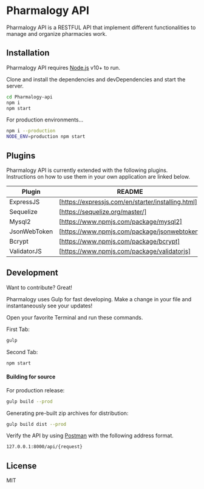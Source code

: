 # Pharmalogy API

Pharmalogy API is a RESTFUL API that implement different functionalities to manage and organize pharmacies work.

## Installation

Pharmalogy API requires [Node.js](https://nodejs.org/) v10+ to run.

Clone and install the dependencies and devDependencies and start the server.

```sh
cd Pharmalogy-api
npm i
npm start
```

For production environments...

```sh
npm i --production
NODE_ENV=production npm start
```

## Plugins

Pharmalogy API is currently extended with the following plugins.
Instructions on how to use them in your own application are linked below.

| Plugin | README |
| ------ | ------ |
| ExpressJS | [https://expressjs.com/en/starter/installing.html] |
| Sequelize | [https://sequelize.org/master/] |
| Mysql2 | [https://www.npmjs.com/package/mysql2] |
| JsonWebToken | [https://www.npmjs.com/package/jsonwebtoken] |
| Bcrypt | [https://www.npmjs.com/package/bcrypt] |
| ValidatorJS | [https://www.npmjs.com/package/validatorjs] |

## Development

Want to contribute? Great!

Pharmalogy uses Gulp for fast developing.
Make a change in your file and instantaneously see your updates!

Open your favorite Terminal and run these commands.

First Tab:

```sh
gulp
```

Second Tab:

```sh
npm start
```

#### Building for source

For production release:

```sh
gulp build --prod
```

Generating pre-built zip archives for distribution:

```sh
gulp build dist --prod
```

Verify the API by using [Postman](https://www.postman.com/downloads/) with the following address format.

```sh
127.0.0.1:8000/api/{request}
```

## License

MIT
